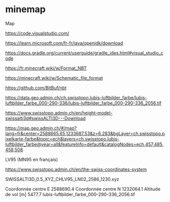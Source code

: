 # minemap
Map


https://code.visualstudio.com/

https://learn.microsoft.com/fr-fr/java/openjdk/download

https://docs.gradle.org/current/userguide/gradle_ides.html#visual_studio_code


https://fr.minecraft.wiki/w/Format_NBT

https://minecraft.wiki/w/Schematic_file_format

https://github.com/BitBuf/nbt


https://data.geo.admin.ch/ch.swisstopo.lubis-luftbilder_farbe/lubis-luftbilder_farbe_000-290-336/lubis-luftbilder_farbe_000-290-336_2056.tif


https://www.swisstopo.admin.ch/en/height-model-swissalti3d#swissALTI3D---Download


https://map.geo.admin.ch/#/map?lang=fr&center=2588665.65,1233687.53&z=6.283&bgLayer=ch.swisstopo.pixelkarte-farbe&topic=ech&layers=ch.swisstopo.lubis-luftbilder_farbe@year=all&featureInfo=default&catalogNodes=ech,457,485,458,508


LV95 (MN95 en français)

https://www.swisstopo.admin.ch/en/the-swiss-coordinates-system


SWISSALTI3D_0.5_XYZ_CHLV95_LN02_2586_1230.xyz

Coordonnée centre E	2588690.4
Coordonnée centre N	1232064.1
Altitude de vol [m]	5477.7
lubis-luftbilder_farbe_000-290-336_2056.tif
